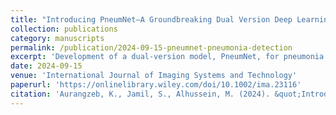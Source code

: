 ```yaml
---
title: "Introducing PneumNet—A Groundbreaking Dual Version Deep Learning Model for Pneumonia Disease Detection"
collection: publications
category: manuscripts
permalink: /publication/2024-09-15-pneumnet-pneumonia-detection
excerpt: 'Development of a dual-version model, PneumNet, for pneumonia detection.'
date: 2024-09-15
venue: 'International Journal of Imaging Systems and Technology'
paperurl: 'https://onlinelibrary.wiley.com/doi/10.1002/ima.23116'
citation: 'Aurangzeb, K., Jamil, S., Alhussein, M. (2024). &quot;Introducing PneumNet—A Groundbreaking Dual Version Deep Learning Model for Pneumonia Disease Detection.&quot; <i>International Journal of Imaging Systems and Technology</i>. 34(4):e23116.'
---
```

